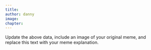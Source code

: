```yaml
---
title:  
author: danny
image: 
chapter: 
---
```

Update the above data, include an image of your original meme, and replace this text with your meme explanation.
